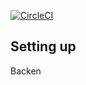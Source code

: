 [![CircleCI](https://circleci.com/gh/circleci/circleci-docs.svg?style=shield)](https://circleci.com/gh/gabbyprecious/image-repository)


## Setting up 

Backen